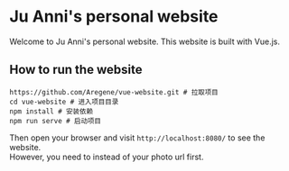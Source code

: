# Ju Anni's personal website
    
Welcome to Ju Anni's personal website. This website is built with Vue.js.

## How to run the website

```
https://github.com/Aregene/vue-website.git # 拉取项目
cd vue-website # 进入项目目录
npm install # 安装依赖
npm run serve # 启动项目
```  

Then open your browser and visit `http://localhost:8080/` to see the website.  
However, you need to instead of your photo url first.
